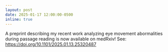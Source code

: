 ```yaml
---
layout: post
date: 2025-01-17 12:00:00-0500
inline: true
---
```


A preprint describing my recent work analyzing eye movement abormalities during passage reading is now available on medRxiv! See: <https://doi.org/10.1101/2025.01.13.25320487>
